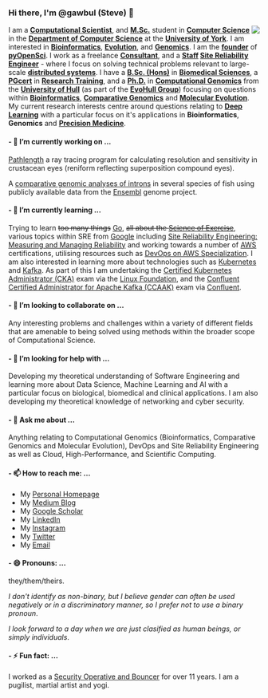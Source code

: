 ### Hi there, I'm @gawbul (Steve) 👋

<img align="right" src="https://github-readme-stats.vercel.app/api?username=gawbul&show_icons=true&icon_color=0366d6&text_color=24292e&bg_color=ffffff&hide_title=true" />

I am a **[Computational Scientist](https://en.wikipedia.org/wiki/Computational_scientist)**, and **[M.Sc.](https://en.wikipedia.org/wiki/Master_of_Science)** student in **[Computer Science](https://online.york.ac.uk/study-online/msc-computer-science-online/)** in the **[Department of Computer Science](https://www.cs.york.ac.uk)** at the **[University of York](https://github.com/orgs/university-of-york/)**. I am interested in **[Bioinformatics](https://en.wikipedia.org/wiki/Bioinformatics)**, **[Evolution](https://en.wikipedia.org/wiki/Evolution)**, and **[Genomics](https://en.wikipedia.org/wiki/Genomics)**. I am the **[founder](https://en.wiktionary.org/wiki/founder#Noun)** of **[pyOpenSci](https://github.com/orgs/pyopensci)**. I work as a freelance **[Consultant](https://www.linkedin.com/company/stephenpmoss)**, and a **[Staff](https://staffeng.com/guides/overview-overview) [Site Reliability Engineer](https://en.wikipedia.org/wiki/Site_reliability_engineering)** - where I focus on solving technical problems relevant to large-scale **[distributed systems](https://en.wikipedia.org/wiki/Distributed_computing)**. I have a **[B.Sc. (Hons)](https://en.wikipedia.org/wiki/Bachelor_of_Science)** in **[Biomedical Sciences](https://en.wikipedia.org/wiki/Biomedical_sciences)**, a **[PGcert](https://en.wikipedia.org/wiki/Postgraduate_certificate)** in **[Research Training](https://www.hull.ac.uk/study/postgraduate/research/postgraduate-training-scheme)**, and a **[Ph.D.](https://en.wikipedia.org/wiki/Doctor_of_Philosophy)** in **[Computational Genomics](https://en.wikipedia.org/wiki/Computational_genomics)** from the **[University of Hull](https://www.hull.ac.uk)** (as part of the **[EvoHull Group](http://www.evohull.org)**) focusing on questions within **[Bioinformatics](https://en.wikipedia.org/wiki/Bioinformatics)**, **[Comparative Genomics](https://en.wikipedia.org/wiki/Comparative_genomics)** and **[Molecular Evolution](https://en.wikipedia.org/wiki/Molecular_evolution)**. My current research interests centre around questions relating to **[Deep Learning](https://en.wikipedia.org/wiki/Deep_learning)** with a particular focus on it's applications in **Bioinformatics**, **Genomics** and **[Precision Medicine](https://en.wikipedia.org/wiki/Precision_medicine)**.

#### - 🔭 I’m currently working on ...

[Pathlength](https://github.com/gawbul/pathlength) a ray tracing program for calculating resolution and sensitivity in crustacean eyes (reniform reflecting superposition compound eyes).

A [comparative genomic analyses of introns](https://github.com/gawbul/fish_introns) in several species of fish using publicly available data from the [Ensembl](https://www.ensembl.org) genome project.

#### - 🌱 I’m currently learning ...

Trying to learn ~~too many things~~ [Go](https://golang.org), ~~all about the [Science of Exercise](https://www.coursera.org/learn/science-exercise)~~, various topics within SRE from [Google](https://sre.google) including [Site Reliability Engineering: Measuring and Managing Reliability](https://www.coursera.org/learn/site-reliability-engineering-slos#syllabus) and working towards a number of [AWS](https://aws.amazon.com/certification/) certifications, utilising resources such as [DevOps on AWS Specialization](https://www.coursera.org/specializations/aws-devops). I am also interested in learning more about technologies such as [Kubernetes](https://kubernetes.io) and [Kafka](https://kafka.apache.org). As part of this I am undertaking the [Certified Kubernetes Administrator (CKA)](https://www.cncf.io/certification/cka/) exam via the [Linux Foundation](https://www.linuxfoundation.org), and the [Confluent Certified Administrator for Apache Kafka (CCAAK)](https://www.confluent.io/en-gb/certification/) exam via [Confluent](https://www.confluent.io).

#### - 👯 I’m looking to collaborate on ...

Any interesting problems and challenges within a variety of different fields that are amenable to being solved using methods within the broader scope of Computational Science.

#### - 🤔 I’m looking for help with ...

Developing my theoretical understanding of Software Engineering and learning more about Data Science, Machine Learning and AI with a particular focus on biological, biomedical and clinical applications. I am also developing my theoretical knowledge of networking and cyber security.

#### - 💬 Ask me about ...

Anything relating to Computational Genomics (Bioinformatics, Comparative Genomics and Molecular Evolution), DevOps and Site Reliability Engineering as well as Cloud, High-Performance, and Scientific Computing.

#### - 📫 How to reach me: ...

- My [Personal Homepage](https://www.gawbul.io)
- My [Medium Blog](https://gawbul.medium.com)
- My [Google Scholar](https://scholar.google.co.uk/citations?hl=en&user=KD8T2ZwAAAAJ)
- My [LinkedIn](https://www.linkedin.com/in/stephenpmoss/)
- My [Instagram](https://www.instagram.com/gawbul)
- My [Twitter](https://www.twitter.com/gawbul)
- My <a href="&#109;&#097;&#105;&#108;&#116;&#111;:&#103;&#097;&#119;&#098;&#117;&#108;&#064;&#103;&#109;&#097;&#105;&#108;&#046;&#099;&#111;&#109;">Email</a>

#### - 😄 Pronouns: ...

they/them/theirs.

*I don't identify as non-binary, but I believe gender can often be used negatively or in a discriminatory manner, so I prefer not to use a binary pronoun*.

*I look forward to a day when we are just clasified as human beings, or simply individuals*.

#### - ⚡ Fun fact: ...

I worked as a [Security Operative and Bouncer](https://professionalsecurityuk.com) for over 11 years. I am a pugilist, martial artist and yogi.
